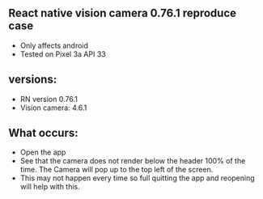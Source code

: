 ## React native vision camera 0.76.1 reproduce case

- Only affects android
- Tested on Pixel 3a API 33

## versions:

- RN version 0.76.1
- Vision camera: 4.6.1

## What occurs:

- Open the app
- See that the camera does not render below the header 100% of the time. The Camera will pop up to the top left of the screen.
- This may not happen every time so full quitting the app and reopening will help with this.

